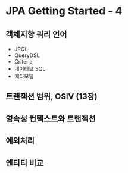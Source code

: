 # JPA Getting Started - 4

## 객체지향 쿼리 언어
- JPQL
- QueryDSL
- Criteria
- 네이티브 SQL
- 메타모델

## 트랜잭션 범위, OSIV (13장)
## 영속성 컨텍스트와 트랜젝션
## 예외처리
## 엔티티 비교
